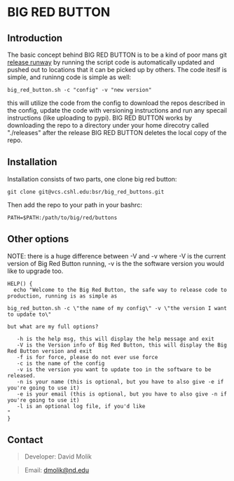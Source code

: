 # BIG RED BUTTON 
## Introduction
The basic concept behind BIG RED BUTTON is to be a kind of poor mans git [release runway](https://en.wikipedia.org/wiki/Software_release_life_cycle) by running the script code is automatically updated and pushed out to locations that it can be picked up by others. The code iteslf is simple, and runinng code is simple as well:

`big_red_button.sh -c "config" -v "new version"`

this will utilize the code from the config to download the repos described in the config, update the code with versioning instructions and run any specail instructions (like uploading to pypi). BIG RED BUTTON works by downloading the repo to a directory under your home direcotry called "./releases" after the release BIG RED BUTTON deletes the local copy of the repo. 
## Installation 
Installation consists of two parts, one clone big red button:

`git clone git@vcs.cshl.edu:bsr/big_red_buttons.git`

Then add the repo to your path in your bashrc:

`PATH=$PATH:/path/to/big/red/buttons`

## Other options

NOTE: there is a huge difference between -V and -v where -V is the current version of Big Red Button running, -v is the the software version you would like to upgrade too. 

```
HELP() {
  echo "Welcome to the Big Red Button, the safe way to release code to production, running is as simple as 

big_red_button.sh -c \"the name of my config\" -v \"the version I want to update to\"

but what are my full options?

   -h is the help msg, this will display the help message and exit
   -V is the Version info of Big Red Button, this will display the Big Red Button version and exit
   -f is for force, please do not ever use force
   -c is the name of the config
   -v is the version you want to update too in the software to be released. 
   -n is your name (this is optional, but you have to also give -e if you're going to use it)
   -e is your email (this is optional, but you have to also give -n if you're going to use it)
   -l is an optional log file, if you'd like
"
}
```
## Contact
> Developer: David Molik

> Email: dmolik@nd.edu

